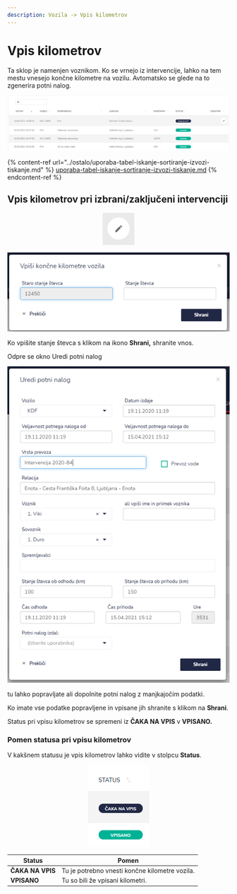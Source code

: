 ```yaml
---
description: Vozila -> Vpis kilometrov
---
```


# Vpis kilometrov

Ta sklop je namenjen voznikom. Ko se vrnejo iz intervencije, lahko na tem mestu vnesejo končne kilometre na vozilu. Avtomatsko se glede na to zgenerira potni nalog.

![](../.gitbook/assets/Vozila_vpis_kilometrov_pogled.PNG)

{% content-ref url="../ostalo/uporaba-tabel-iskanje-sortiranje-izvozi-tiskanje.md" %}
[uporaba-tabel-iskanje-sortiranje-izvozi-tiskanje.md](../ostalo/uporaba-tabel-iskanje-sortiranje-izvozi-tiskanje.md)
{% endcontent-ref %}

## Vpis kilometrov pri izbrani/zaključeni intervenciji

<div align="center"><img src="../.gitbook/assets/Knjiga_ikona_pisalo (5).png" alt="Ikona za urejanje."></div>

![](../.gitbook/assets/Vozila_vpis_kilometrov_uredi.PNG)

Ko vpišite stanje števca s klikom na ikono **Shrani,** shranite vnos.

Odpre se okno Uredi potni nalog

![](../.gitbook/assets/Vozila_vpis_kilometrov_vpis_uredi_potni_nalog.PNG)

tu lahko popravljate ali dopolnite potni nalog z manjkajočim podatki.&#x20;

Ko imate vse podatke popravljene in vpisane jih shranite s klikom na **Shrani**.&#x20;

Status pri vpisu kilometrov se spremeni iz **ČAKA NA VPIS** v **VPISANO.**



### Pomen statusa pri vpisu kilometrov

V kakšnem statusu je vpis kilometrov lahko vidite v stolpcu **Status**.

<div align="center"><img src="../.gitbook/assets/Vozila_vpis_kilometrov_status.PNG" alt=""></div>



| Status           | Pomen                                          |
| ---------------- | ---------------------------------------------- |
| **ČAKA NA VPIS** | Tu je potrebno vnesti končne kilometre vozila. |
| **VPISANO**      | Tu so bili že vpisani kilometri.               |
